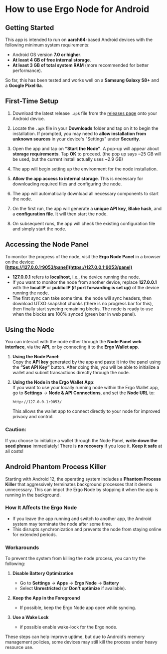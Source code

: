 # How to use Ergo Node for Android

## Getting Started

This app is intended to run on **aarch64**-based Android devices with the following minimum system requirements:
- Android OS version **7.0 or higher**.
- **At least 4 GB of free internal storage**.
- **At least 3 GB of total system RAM** (more recommended for better performance).

So far, this has been tested and works well on a **Samsung Galaxy S8+** and a **Google Pixel 6a**.

## First-Time Setup

1. Download the latest release `.apk` file from the [releases page](https://github.com/rustinmyeye/ErgoNodeAndroid/releases) onto your Android device.

2. Locate the `.apk` file in your **Downloads** folder and tap on it to begin the installation. If prompted, you may need to **allow installation from unknown sources** in your device's "Settings" under **Security**.

3. Open the app and tap on **“Start the Node”**. A pop-up will appear about **storage requirements**. Tap **OK** to proceed. (the pop up says ~25 GB will be used, but the current install actually uses ~2.9 GB)

4. The app will begin setting up the environment for the node installation.

5. **Allow the app access to internal storage**. This is necessary for downloading required files and configuring the node.

6. The app will automatically download all necessary components to start the node.

7. On the first run, the app will generate a **unique API key**, **Blake hash**, and a **configuration file**. It will then start the node.

8. On subsequent runs, the app will check the existing configuration file and simply start the node.

## Accessing the Node Panel

To monitor the progress of the node, visit the **Ergo Node Panel** in a browser on the device:  
**[https://127.0.0.1:9053/panel](https://127.0.0.1:9053/panel)**

- **127.0.0.1** refers to **localhost**, i.e., the device running the node.
- If you want to monitor the node from another device, replace **127.0.0.1** with the **local IP** or **public IP (if port forwarding is set up)** of the device running the node.
- The first sync can take some time. the node will sync headers, then download UTXO snapshot chunks (there is no progress bar for this), then finally start syncing remaining blocks. The node is ready to use when the blocks are 100% synced (green bar in web panel).

## Using the Node  

You can interact with the node either through the **Node Panel web interface**, via the **API**, or by connecting it to the **Ergo Wallet app**.  

1. **Using the Node Panel**:  
   Copy the **API key** generated by the app and paste it into the panel using the **“Set API Key”** button. After doing this, you will be able to initialize a wallet and submit transactions directly through the node.  

2. **Using the Node in the Ergo Wallet App**:  
   If you want to use your locally running node within the Ergo Wallet app, go to **Settings** → **Node & API Connections**, and set the **Node URL** to:  
   ```
   http://127.0.0.1:9053/
   ```
   This allows the wallet app to connect directly to your node for improved privacy and control.  

### **Caution**:  
If you choose to initialize a wallet through the Node Panel, **write down the seed phrase** immediately! There is **no recovery** if you lose it. **Keep it safe** at all costs!  

## Android Phantom Process Killer  

Starting with Android 12, the operating system includes a **Phantom Process Killer** that aggressively terminates background processes that it deems unnecessary. This can impct the Ergo Node by stopping it when the app is running in the background.  

### **How It Affects the Ergo Node**  
- If you leave the app running and switch to another app, the Android system may terminate the node after some time.  
- This disrupts synchronization and prevents the node from staying online for extended periods.  

### **Workarounds**  
To prevent the system from killing the node process, you can try the following:  

1. **Disable Battery Optimization**  
   - Go to **Settings** → **Apps** → **Ergo Node** → **Battery**  
   - Select **Unrestricted** (or **Don't optimize** if available).  

2. **Keep the App in the Foreground**  
   - If possible, keep the Ergo Node app open while syncing.  

3. **Use a Wake Lock**  
   - if possible enable wake-lock for the Ergo node.

These steps can help improve uptime, but due to Android’s memory management policies, some devices may still kill the process under heavy resource use.  


